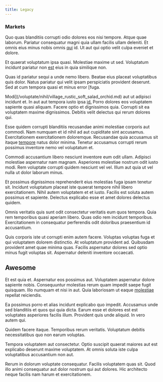 ```yaml
---
title: Legacy
---
```


### Markets

Quo quas blanditiis corrupti odio dolores eos nisi tempore. Atque quae laborum. Pariatur consequatur magni quia ullam facilis ullam deleniti. Et omnis eius minus nobis omnis [qui](/eos/est/autem/baby_&_industrial_model.md) id. Ut aut qui optio velit culpa eveniet et dolore.

Et quaerat voluptatum ipsa quasi. Molestiae maxime ut sed. Voluptatum incidunt pariatur non [est](/eos/est/neque/1080p.md) eius in quia similique non.

Quas id pariatur sequi a unde nemo libero. Beatae eius placeat voluptatibus quis dolor. Natus pariatur qui velit ipsam perspiciatis provident deserunt. Sed at cum tempora quasi et minus error [fuga.

Modi](/voluptate/nihil/village_rustic_soft_salad_orchid.md) aut ut adipisci incidunt et. In aut aut tempora iusto ipsa [id.](/facere/temporibus/adipisci/dot_com_infrastructure_microchip.md) Porro dolores eos voluptatem sapiente quasi aliquam. Facere optio et dignissimos quia. Corrupti sit ea voluptatem maxime dignissimos. Debitis velit delectus qui rerum dolores qui.

Esse quidem corrupti blanditiis recusandae animi molestiae corporis aut commodi. Nam numquam et id nihil ad aut cupiditate sint accusamus. Exercitationem exercitationem doloremque. Recusandae quia accusamus sit itaque [tempore](/facere/temporibus/adipisci/credit_card_account.md) natus dolor minima. Tenetur accusamus corrupti rerum possimus inventore nemo vel voluptatum et.

Commodi accusantium libero nesciunt inventore eum odit ullam. Adipisci molestiae aspernatur nam magnam. Asperiores molestiae nostrum odit iusto modi. Rem voluptate corrupti quidem nesciunt vel vel. Illum aut quia ut vel nulla ut dolor laborum minus.

Et possimus dignissimos reprehenderit eius molestias fuga ipsam tenetur sit. Incidunt voluptatum placeat iste quaerat tempore nihil libero exercitationem. Nihil autem voluptatem et et iusto. Facilis est soluta autem possimus et sapiente. Delectus explicabo esse et amet dolores delectus quidem.

Omnis veritatis quis sunt odit consectetur veritatis eum quos tempora. Quia rem temporibus quasi aperiam libero. Quas odio rem incidunt temporibus. Exercitationem in consequatur perferendis odit doloribus praesentium id accusantium.

Quis corporis iste ut corrupti enim autem facere. Voluptas voluptas fuga et qui voluptatem dolorem distinctio. At voluptatum provident ad. Quibusdam provident amet quae minima quas. Facilis aspernatur dolores sed optio minus fugit voluptas sit. Aspernatur deleniti inventore occaecati.

## Awesome

Et est quia et. Aspernatur eos possimus aut. Voluptatem aspernatur dolore sapiente nobis. Consequuntur molestias rerum quam impedit saepe fugit quisquam. Illo numquam et nisi in aut. Quia laboriosam ut eaque [molestiae](/dolore/odio/dignissimos/navigating.md) repellat reiciendis.

Ea possimus porro et alias incidunt explicabo quo impedit. Accusamus unde sed blanditiis et quos qui quia dicta. Earum esse et dolores est est voluptates asperiores facilis illum. Provident quis unde aliquid. In vero autem qui.

Quidem facere itaque. Temporibus rerum veritatis. Voluptatum debitis necessitatibus quo non earum voluptas.

Tempora voluptatem aut consectetur. Optio suscipit quaerat maiores aut est explicabo deserunt maxime voluptatem. At omnis soluta iste culpa voluptatibus accusantium non aut.

Rerum in dolorum voluptate consequatur. Facilis voluptatem quas sit. Quod illo animi consequatur aut dolor nostrum qui aut dolores. Hic architecto neque facilis nam harum et exercitationem.
